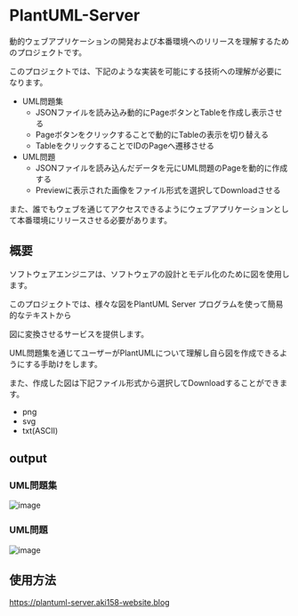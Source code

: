 # PlantUML-Server
動的ウェブアプリケーションの開発および本番環境へのリリースを理解するためのプロジェクトです。

このプロジェクトでは、下記のような実装を可能にする技術への理解が必要になります。

- UML問題集
  - JSONファイルを読み込み動的にPageボタンとTableを作成し表示させる
  - Pageボタンをクリックすることで動的にTableの表示を切り替える
  - TableをクリックすることでIDのPageへ遷移させる
- UML問題
  - JSONファイルを読み込んだデータを元にUML問題のPageを動的に作成する
  - Previewに表示された画像をファイル形式を選択してDownloadさせる

また、誰でもウェブを通じてアクセスできるようにウェブアプリケーションとして本番環境にリリースさせる必要があります。

## 概要
ソフトウェアエンジニアは、ソフトウェアの設計とモデル化のために図を使用します。

このプロジェクトでは、様々な図をPlantUML Server プログラムを使って簡易的なテキストから

図に変換させるサービスを提供します。

UML問題集を通じてユーザーがPlantUMLについて理解し自ら図を作成できるようにする手助けをします。

また、作成した図は下記ファイル形式から選択してDownloadすることができます。

- png
- svg
- txt(ASCII)

## output
### UML問題集
![image](https://github.com/Aki158/PlantUML-Server/assets/119317071/2db6a936-0e58-4c26-9746-fce4ab846b11)

### UML問題
![image](https://github.com/Aki158/PlantUML-Server/assets/119317071/07c4bb64-0b87-45f6-a052-91b227b2508d)

## 使用方法
https://plantuml-server.aki158-website.blog
